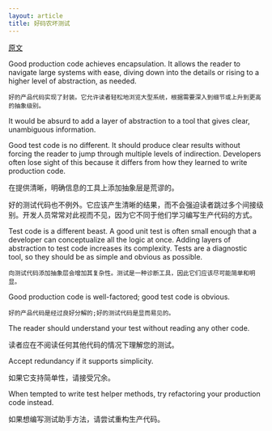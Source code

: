 ```yaml
---
layout: article
title: 好码农坏测试
---
```


[原文](https://mtlynch.io/good-developers-bad-tests/)


Good production code achieves encapsulation. It allows the reader to navigate large systems with ease, diving down into the details or rising to a higher level of abstraction, as needed.

```
好的产品代码实现了封装。它允许读者轻松地浏览大型系统，根据需要深入到细节或上升到更高的抽象级别。
```

It would be absurd to add a layer of abstraction to a tool that gives clear, unambiguous information.

Good test code is no different. It should produce clear results without forcing the reader to jump through multiple levels of indirection. Developers often lose sight of this because it differs from how they learned to write production code.


在提供清晰，明确信息的工具上添加抽象层是荒谬的。

好的测试代码也不例外。它应该产生清晰的结果，而不会强迫读者跳过多个间接级别。开发人员常常对此视而不见，因为它不同于他们学习编写生产代码的方式。



Test code is a different beast. A good unit test is often small enough that a developer can conceptualize all the logic at once. Adding layers of abstraction to test code increases its complexity. Tests are a diagnostic tool, so they should be as simple and obvious as possible.

```
向测试代码添加抽象层会增加其复杂性。测试是一种诊断工具，因此它们应该尽可能简单和明显。
```


Good production code is well-factored; good test code is obvious.

```
好的产品代码是经过良好分解的;好的测试代码是显而易见的。
```

The reader should understand your test without reading any other code.

读者应在不阅读任何其他代码的情况下理解您的测试。


Accept redundancy if it supports simplicity.

如果它支持简单性，请接受冗余。


When tempted to write test helper methods, try refactoring your production code instead.

如果想编写测试助手方法，请尝试重构生产代码。


